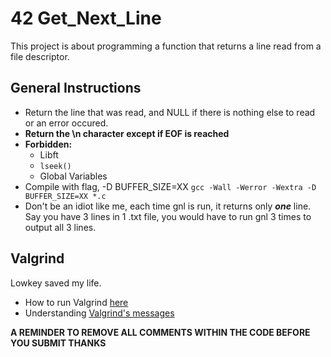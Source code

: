 # 42 Get_Next_Line
This project is about programming a function that returns a line
read from a file descriptor.

## General Instructions
- Return the line that was read, and NULL if there is nothing else to read or an error occured.
- **Return the \n character except if EOF is reached**
- **Forbidden:**
  - Libft
  - `lseek()`
  - Global Variables
- Compile with flag, -D BUFFER_SIZE=XX
	`gcc -Wall -Werror -Wextra -D BUFFER_SIZE=XX *.c`
- Don't be an idiot like me, each time gnl is run, it returns only ***one*** line. Say you have 3 lines in 1 .txt file, you would have to run gnl 3 times to output all 3 lines.

## Valgrind
Lowkey saved my life.

- How to run Valgrind [here](https://stackoverflow.com/questions/5134891/how-do-i-use-valgrind-to-find-memory-leaks)
- Understanding [Valgrind's messages](https://epitech-2022-technical-documentation.readthedocs.io/en/latest/valgrind.html)

**A REMINDER TO REMOVE ALL COMMENTS WITHIN THE CODE BEFORE YOU SUBMIT THANKS**